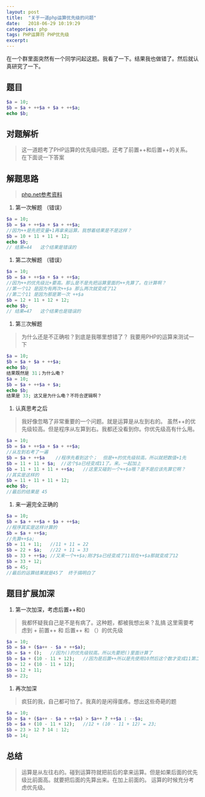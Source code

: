 ```yaml
---
layout: post
title:  "关于一道php运算优先级的问题"
date:   2018-06-29 10:19:29
categories: php
tags: PHP运算符 PHP优先级 
excerpt: 
---
```



在一个群里面突然有一个同学问起这题。我看了一下。结果我也做错了。然后就认真研究了一下。




## 题目
```php
$a = 10;
$b = $a + ++$a + $a + ++$a;
echo $b;
```

## 对题解析
> 这一道题考了PHP运算的优先级问题。还考了前置++和后置++的关系。<br />
> 在下面说一下答案

## 解题思路
> [php.net参考资料](http://www.php.net/manual/zh/language.operators.precedence.php)

1. 第一次解题 （错误）
```php
$a = 10;
$b = $a + ++$a + $a + ++$a;
//因为++是先把变量+1再拿来运算。我想着结果是不是这样？
$b = 10 + 11 + 11 + 12;
echo $b;
// 结果=44   这个结果是错误的
```
1. 第二次解题 （错误）
```php
$a = 10;
$b = $a + ++$a + $a + ++$a;
//因为++的优先级比+要高。那么是不是先把运算里面的++先算了。在计算啊？
//第一个12 是因为有两次++$a 那么两次就变成了12  
//第二个11 是因为那是第一次 ++$a
$b = 12 + 11 + 12 + 12;
echo $b;
// 结果=47   这个结果也是错误的
```

1. 第三次解题 
> 为什么还是不正确啦？到底是我哪里想错了？
> 我要用PHP的运算来测试一下
```php
$a = 10;
$b = $a + $a + ++$a;
echo $b;
结果既然是 31；为什么嘞？
$a = 10;
$b = $a + ++$a + $a;
echo $b;
结果是 33; 这又是为什么嘞？不符合逻辑啊？
```

1. 认真思考之后
> 我好像忽略了非常重要的一个问题。就是运算是从左到右的。
> 虽然++的优先级较高。但是程序从左算到右。我都还没看到你。你优先级高有什么用。
```php
$a = 10;
$b = $a + ++$a + $a + ++$a;
//从左到右考了一遍
$b = $a + ++$a    //程序先看到这个；  但是++的优先级较高。所以就把数值+1先
$b = 11 + 11 + $a;  //这个$a已经变成11了。来。一起加上
$b = 11 + 11 + 11 + ++$a;   //这里又碰到一个++$a哦？是不是应该先算它啊？
//其实是这样的
$b = 11 + 11 + 11 + 12;
echo $b;
//最后的结果是 45
```

1. 来一遍完全正确的
```php
$a = 10;
$b = $a + ++$a + $a + ++$a;
//程序其实是这样计算的
$b = $a + ++$a; 
//先算++$a;
$b = 11 + 11;   //11 + 11 = 22
$b = 22 + $a;   //22 + 11 = 33
$b = 33 + ++$a; //又来一个++$a;刚才$a已经变成了11现在++$a那就变成了12
$b = 33 + 12;
$b = 45;
//最后的运算结果就是45了  终于搞明白了
```

## 题目扩展加深
1. 第一次加深，考虑后置++和()
> 我都怀疑我自己是不是有病了。这种题，都被我想出来？乱搞
> 这里需要考虑到 + 前置++ 和 后置++ 和 （）的优先级
```php
$a = 10;
$b = $a + ($a++ - $a + ++$a);
$b = $a + ();   //因为()的优先级较高。所以先要把()里面计算了
$b = $a + (10 - 11 + 12);   //因为是后置++所以是先使用10然后这个数才变成11第二次用它就是-$a那么就是-11。然后遇到前置++，那么就得把11+1=12.最终就是  10-11+12  。记住，现在$a已经变成了12了
$b = 12 + (10 - 11 + 12);
$b = 12 + 11;   
$b = 23;
```

1. 再次加深
> 疯狂的我，自己都可怕了。我真的是闲得蛋疼。想出这些奇葩的题
```php
$a = 10;
$b = $a + ($a++ - $a + ++$a) > $a++ ? ++$a : --$a;
$b = $a + (10 - 11 + 12);   //12 + (10 - 11 + 12) = 23;
$b = 23 > 12 ? 14 : 12;
$b = 14;
```

## 总结
> 运算是从左往右的。碰到运算符就把前后的拿来运算。但是如果后面的优先级比前面高。就要把后面的先算出来。在加上前面的。
> 运算的时候充分考虑优先级。


